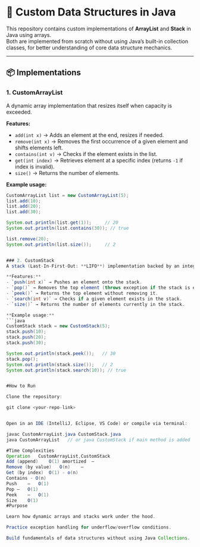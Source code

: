 # 🚀 Custom Data Structures in Java

This repository contains custom implementations of **ArrayList** and **Stack** in Java using arrays.  
Both are implemented from scratch without using Java’s built-in collection classes, for better understanding of core data structure mechanics.

---

## 📦 Implementations

### 1. CustomArrayList
A dynamic array implementation that resizes itself when capacity is exceeded.  

**Features:**
- `add(int x)` → Adds an element at the end, resizes if needed.  
- `remove(int x)` → Removes the first occurrence of a given element and shifts elements left.  
- `contains(int v)` → Checks if the element exists in the list.  
- `get(int index)` → Retrieves element at a specific index (returns `-1` if index is invalid).  
- `size()` → Returns the number of elements.  

**Example usage:**
```java
CustomArrayList list = new CustomArrayList(5);
list.add(10);
list.add(20);
list.add(30);

System.out.println(list.get(1));     // 20
System.out.println(list.contains(30)); // true

list.remove(20);
System.out.println(list.size());     // 2


### 2. CustomStack
A stack (Last-In-First-Out: **LIFO**) implementation backed by an integer array.  

**Features:**
- `push(int x)` → Pushes an element onto the stack.  
- `pop()` → Removes the top element (throws exception if the stack is empty).  
- `peek()` → Returns the top element without removing it.  
- `search(int v)` → Checks if a given element exists in the stack.  
- `size()` → Returns the number of elements currently in the stack.  

**Example usage:**
```java
CustomStack stack = new CustomStack(5);
stack.push(10);
stack.push(20);
stack.push(30);

System.out.println(stack.peek());   // 30
stack.pop();
System.out.println(stack.size());   // 2
System.out.println(stack.search(10)); // true


#How to Run

Clone the repository:

git clone <your-repo-link>


Open in an IDE (IntelliJ, Eclipse, VS Code) or compile via terminal:

javac CustomArrayList.java CustomStack.java
java CustomArrayList   // or java CustomStack if main method is added

#Time Complexities
Operation	CustomArrayList,CustomStack
Add (append)	O(1) amortized	–
Remove (by value)	O(n)	–
Get (by index)	O(1) - o(n)
Contains - O(n)
Push	–	O(1)
Pop	–	O(1)
Peek	–	O(1)
Size	O(1)
#Purpose

Learn how dynamic arrays and stacks work under the hood.

Practice exception handling for underflow/overflow conditions.

Build fundamentals of data structures without using Java Collections.

